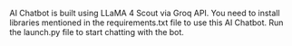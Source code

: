 AI Chatbot is built using LLaMA 4 Scout via Groq API. You need to install libraries mentioned in the requirements.txt file to use this AI Chatbot. Run the launch.py file to start chatting with the bot.
